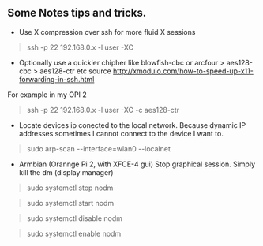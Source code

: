 Some Notes tips and tricks.
---------------------------

* Use X compression over ssh for more fluid X sessions
> ssh -p 22 192.168.0.x -l user -XC

* Optionally use a quickier chipher like blowfish-cbc or arcfour > aes128-cbc > aes128-ctr etc source http://xmodulo.com/how-to-speed-up-x11-forwarding-in-ssh.html

For example in my OPI 2

> ssh -p 22 192.168.0.x -l user -XC -c aes128-ctr

* Locate devices ip conected to the local network. Because dynamic IP addresses sometimes I cannot connect to the device I want to.

> sudo arp-scan --interface=wlan0 --localnet

* Armbian (Orannge Pi 2, with XFCE-4 gui) Stop graphical session. Simply kill the dm (display manager)

> sudo systemctl stop nodm

> sudo systemctl start nodm

> sudo systemctl disable nodm

> sudo systemctl enable nodm

